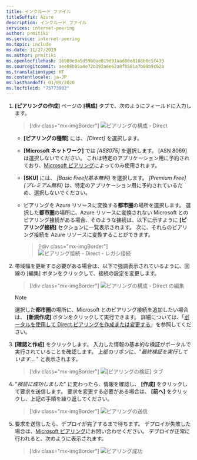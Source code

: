 ```yaml
---
title: インクルード ファイル
titleSuffix: Azure
description: インクルード ファイル
services: internet-peering
author: prmitiki
ms.service: internet-peering
ms.topic: include
ms.date: 11/27/2019
ms.author: prmitiki
ms.openlocfilehash: 16909e0a5d59b0ae019d91aad00e0168b0c5f433
ms.sourcegitcommit: aee08b05a4e72b192a6e62a8fb581a7b08b9c02a
ms.translationtype: HT
ms.contentlocale: ja-JP
ms.lasthandoff: 01/09/2020
ms.locfileid: "75773902"
---
```

1. **[ピアリングの作成]** ページの **[構成]** タブで、次のようにフィールドに入力します。

    > [!div class="mx-imgBorder"]
    > ![ピアリングの構成 - Direct](../media/setup-direct-conf-tab.png)

    * **[ピアリングの種類]** には、 *[Direct]* を選択します。
    * **[Microsoft ネットワーク]** では *[AS8075]* を選択します。 [ASN 8069] は選択しないでください。 これは特定のアプリケーション用に予約されており、[Microsoft ピアリング](mailto:peering@microsoft.com)によってのみ使用されます。
    * **[SKU]** には、 *[Basic Free]\(基本無料\)* を選択します。 *[Premium Free]\(プレミアム無料\)* は、特定のアプリケーション用に予約されているため、選択しないでください。
    * ピアリングを Azure リソースに変換する**都市圏**の場所を選択します。 選択した**都市圏**の場所に、Azure リソースに変換されない Microsoft とのピアリング接続がある場合、そのような接続は、以下に示すように **[ピアリング接続]** セクションに一覧表示されます。 次に、それらのピアリング接続を Azure リソースに変換することができます。

        > [!div class="mx-imgBorder"]
        > ![ピアリング接続 - Direct - レガシ接続](../media/setup-directlegacy-conf-tab.png)

1. 帯域幅を更新する必要がある場合は、以下で強調表示されているように、回線の [編集] ボタンをクリックして、接続の設定を変更します。

    > [!div class="mx-imgBorder"]
    > ![ピアリングの構成 - Direct の編集](../media/setup-directlegacy-conf-tab-edit.png)

    > [!NOTE]
    > 選択した**都市圏**の場所に、Microsoft とのピアリング接続を追加したい場合は、 **[新規作成]** ボタンをクリックして実行できます。 詳細については、「[ポータルを使用して Direct ピアリングを作成または変更する](../howto-direct-portal.md)」を参照してください。
    >

1. **[確認と作成]** をクリックします。 入力した情報の基本的な検証がポータルで実行されていることを確認します。 上部のリボンに、"*最終検証を実行しています...* " と表示されます。

    > [!div class="mx-imgBorder"]
    > ![[ピアリングの検証] タブ](../media/setup-direct-review-tab-validation.png)

1. "*検証に成功しました*" に変わったら、情報を確認し、 **[作成]** をクリックして要求を送信します。 要求を変更する必要がある場合は、 **[前へ]** をクリックし、上記の手順を繰り返してください。

    > [!div class="mx-imgBorder"]
    > ![ピアリングの送信](../media/setup-direct-review-tab-submit.png)

1. 要求を送信したら、デプロイが完了するまで待ちます。 デプロイが失敗した場合は、[Microsoft ピアリング](mailto:peering@microsoft.com)にお問い合わせください。 デプロイが正常に行われると、次のように表示されます。

    > [!div class="mx-imgBorder"]
    > ![ピアリング成功](../media/setup-direct-success.png)
